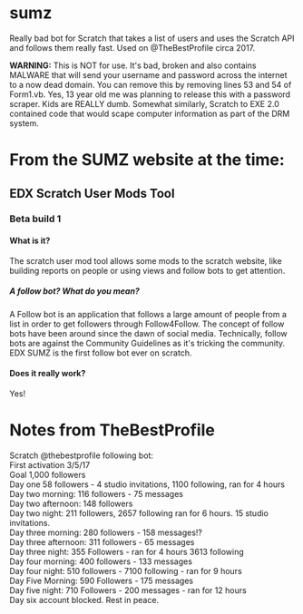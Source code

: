 # sumz
Really bad bot for Scratch that takes a list of users and uses the Scratch API and follows them really fast. Used on @TheBestProfile circa 2017.

**WARNING:** This is NOT for use. It's bad, broken and also contains MALWARE that will send your username and password across the internet to a now dead domain. You can remove this by removing lines 53 and 54 of Form1.vb. Yes, 13 year old me was planning to release this with a password scraper. Kids are REALLY dumb. Somewhat similarly, Scratch to EXE 2.0 contained code that would scape computer information as part of the DRM system.

# From the SUMZ website at the time:
## EDX Scratch User Mods Tool

### Beta build 1
#### What is it?
The scratch user mod tool allows some mods to the scratch website, like building reports on people or using views and follow bots to get attention.

##### A follow bot? What do you mean?
A Follow bot is an application that follows a large amount of people from a list in order to get followers through Follow4Follow. The concept of follow bots have been around since the dawn of social media. Technically, follow bots are against the Community Guidelines as it's tricking the community.
EDX SUMZ is the first follow bot ever on scratch.

#### Does it really work?
Yes!

# Notes from TheBestProfile
Scratch @thebestprofile following bot:<br/>
First activation 3/5/17<br/>
Goal 1,000 followers<br/>
Day one 58 followers - 4 studio invitations, 1100 following, ran for 4 hours<br/>
Day two morning: 116 followers - 75 messages<br/>
Day two afternoon: 148 followers<br/>
Day two night: 211 followers, 2657 following ran for 6 hours. 15 studio invitations.<br/>
Day three morning: 280 followers - 158 messages!?<br/>
Day three afternoon: 311 followers - 65 messages<br/>
Day three night: 355 Followers - ran for 4 hours 3613 following<br/>
Day four morning: 400 followers - 133 messages<br/>
Day four night: 510 followers - 7100 following - ran for 9 hours<br/>
Day Five Morning: 590 Followers - 175 messages<br/>
Day five night: 710 Followers - 200 messages - ran for 12 hours<br/>
Day six account blocked. Rest in peace.
